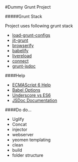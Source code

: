 #Dummy Grunt Project

#####Grunt Stack

Project uses following grunt stack

 - [load-grunt-configs](https://github.com/creynders/load-grunt-configs)
 - [jit-grunt](https://www.npmjs.com/package/jit-grunt)
 - [browserify](https://github.com/jmreidy/grunt-browserify)
 - [babelify](https://github.com/babel/babelify)
 - [livereload](https://github.com/gruntjs/grunt-contrib-livereload)
 - [connect](https://github.com/gruntjs/grunt-contrib-connect)
 - [grunt-jsdoc](https://github.com/krampstudio/grunt-jsdoc)


####Help
- [ECMAScript 6 Help](https://www.sitepoint.com/?s=ecmascript+6)
- [Babel Options](http://babeljs.io/docs/usage/options/)
- [Underscore vs ES6](https://www.reindex.io/blog/you-might-not-need-underscore/)
- [JSDoc Documentation](http://usejsdoc.org/)



####Do do...
- Uglify
- Concat
- injector
- webserver
- yeomen templating
- clean
- build
- folder structure





